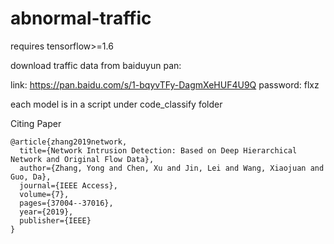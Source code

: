 # abnormal-traffic
requires tensorflow>=1.6

download traffic data from baiduyun pan: 

link: https://pan.baidu.com/s/1-bqyvTFy-DagmXeHUF4U9Q
password: flxz

each model is in a script under code_classify folder

Citing Paper
```
@article{zhang2019network,
  title={Network Intrusion Detection: Based on Deep Hierarchical Network and Original Flow Data},
  author={Zhang, Yong and Chen, Xu and Jin, Lei and Wang, Xiaojuan and Guo, Da},
  journal={IEEE Access},
  volume={7},
  pages={37004--37016},
  year={2019},
  publisher={IEEE}
}
```
